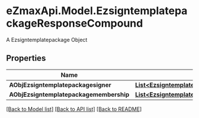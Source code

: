# eZmaxApi.Model.EzsigntemplatepackageResponseCompound
A Ezsigntemplatepackage Object

## Properties

Name | Type | Description | Notes
------------ | ------------- | ------------- | -------------
**AObjEzsigntemplatepackagesigner** | [**List&lt;EzsigntemplatepackagesignerResponseCompound&gt;**](EzsigntemplatepackagesignerResponseCompound.md) |  | 
**AObjEzsigntemplatepackagemembership** | [**List&lt;EzsigntemplatepackagemembershipResponseCompound&gt;**](EzsigntemplatepackagemembershipResponseCompound.md) |  | 

[[Back to Model list]](../README.md#documentation-for-models) [[Back to API list]](../README.md#documentation-for-api-endpoints) [[Back to README]](../README.md)

